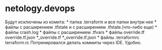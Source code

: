 # netology.devops

Будут исключены из комита:
	* папка .terraform и все папки внутри нее
	* файлы с расширением .tfstate и с расширением .tfstate.(что-либо еще)
	* файлы crash.log
	* файлы с расширением .tfvars
	* файлы override.tf override.tf.json *_override.tf *_override.tf.json
	* файлы .terraformrc terraform.rc
Потренировался делать коммиты через IDE. Удобно.